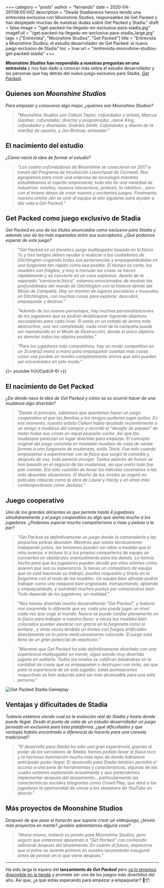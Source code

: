 +++
category = "posts"
author = "fernando"
date = 2020-04-29T08:00:00Z
description = "Desde Stadianeros hemos tenido una entrevista exclusiva con Moonshine Studios, responsables de Get Packed y han despejado muchas de nuestras dudas sobre Get Packed y Stadia."
draft = false
image = "/get-packed-ha-llegado-en-exclusiva-para-stadia.jpg"
imageFull = "/get-packed-ha-llegado-en-exclusiva-para-stadia_large.jpg"
tags = ["Entrevista", "Moonshine Studios", "Get Packed"]
title = "Entrevista a Moonshine Studios; el estudio desarrollador de Get Packed: el nuevo juego exclusivo de Stadia"
toc = true
url = "/entrevista-moonshine-studios-get-packed-stadia"
+++

**_Moonshine Studios_ han respondido a nuestras preguntas en una entrevista** y nos han dado a conocer más sobre el estudio desarrollador y las personas que hay detrás del nuevo juego exclusivo para Stadia, <a class="u-anchor" href="/get-packed">*Get Packed*</a>. 

## Quienes son *Moonshine Studios*

*Para empezar y conoceros algo mejor, ¿quiénes son Moonshine Studios?*

> *"Moonshine Studios son Callum Taylor, cofundador y artista, Marcus Gardner, cofundador, director y programador, Jamie King, cofundador y diseñador, Graham Smith, Cofundador y diseño de la interfaz de usuario, y Jen Bristow, animador."*

## El nacimiento del estudio

*¿Cómo nació la idea de formar el estudio?*

> *"Los cuatro cofundadores de Moonshine se conocieron en 2017 a través del Programa de Incubación Launchpad de Cornwall. Nos agrupamos para crear una empresa de tecnología mientras estudiábamos el espíritu empresarial, todo ello de una variedad de industrias: móviles, museos interactivos, prótesis, la robótica... pero con el mismo deseo de crear nuevos y excitantes juegos. Finalmente, nuestra artista Jen se unió al equipo al año siguiente para ayudar a dar vida a Get Packed."*

## Get Packed como juego exclusivo de Stadia

*Get Packed es uno de los títulos anunciados como exclusivo para Stadia y además uno de los más esperados entre sus suscriptores. ¿Qué podemos esperar de este juego?*

> *"Get Packed es un frenético juego multijugador basado en la física. Tú y tres amigos deben ayudar a reubicar a los ciudadanos de Ditchlington cogiendo todas sus pertenencias y empaquetándolas en una furgoneta tan rápido como sea posible. El tiempo es corto, los muebles son frágiles, y muy a menudo las cosas se hacen rápidamente y se convierte en un caos explosivo. Aparte de la esperada “carnicería física”, estamos emocionados de mostrar las profundidades del mundo de Ditchlington con la historia detrás del _Modo de Campaña_. Hay un montón de lugares peculiares e inusuales en Ditchlington, con muchas cosas para explorar, descubrir, empaquetar y destruir."* 


> *"Además de los nuevos personajes, hay muchas personalizaciones de los jugadores que se podrán desbloquear logrando objetivos secundarios para cada nivel. Si estás en un estado de ánimo más destructivo, una vez completado, cada nivel de la campaña puede ser reproducido en el Modo de Destrucción, donde el único objetivo es demoler todos los objetos posibles."*


> *"Para los jugadores más competitivos, hay un modo competitivo en un 2contra2 mano a mano para empaquetar cuantas más cosas como sea posible en niveles completamente únicos que sólo pueden ser encontrados en este modo."*

<div class="u-youtube">
  {{< youtube hUUCpdc9-6I >}}
</div>

## El nacimiento de Get Packed

*¿De dónde nace la idea de Get Packed y cómo se os ocurrió hacer de una mudanza algo divertido?*

> *"Desde el principio, sabíamos que queríamos hacer un juego cooperativo al que las familias y los amigos pudieran jugar juntos. En ese momento, nuestro artista Callum había ayudado recientemente a un amigo a mudarse del campus y recordó el “desafío de payaso” de meter todas sus cosas en aquel pequeño coche. Así que las mudanzas parecían un lugar divertido para empezar. El concepto original del juego consistía en trasladar muebles de casa de varias formas a una furgoneta de mudanzas, estilo Tetris. Fue solo cuando empezamos a experimentar con la física que surgió la comedia y, después de eso, todo pareció encajar. Tantos sketchs de humor se han basado en el negocio de las mudanzas, así que unirlo todo fue pan comido. Era sólo cuestión de llevar los ridículos escenarios a las más absurdas situaciones. El diseño de los niveles se inspiró en películas clásicas como la obra de _Laurel y Hardy_ y en otras más contemporáneas como _Jackass_."*
 
## Juego cooperativo

*Uno de los grandes alicientes es que permite hasta 4 jugadores simultáneamente y el juego cooperativo es algo que anima mucho a los jugadores. ¿Podemos esperar mucho compañerismo o risas y peleas a la par?*

> *"Get Packed es definitivamente un juego donde la camaradería y las pequeñas peleas abundan. Mientras que estáis técnicamente trabajando juntos, las tensiones pueden ser altas a medida que el reloj avanza, e incluso tú y tus propios compañeros de equipo se convierten en obstáculos eventualmente para los demás. Lo hemos hecho para que los jugadores puedan decidir por ellos mismos cómo quieren que sea su experiencia. Si tienes un compañero de equipo que no está haciendo su trabajo, puedes noquearlo y tirarlo en la furgoneta con el resto de los muebles. Un equipo bien afinado podría trabajar como una máquina bien engrasada, transportando, apilando y empaquetando; y sumando muchos puntos por comunicarse bien. Todo depende de los jugadores, en realidad."*


> *"Nos hemos divertido mucho desarrollando "Get Packed", y todavía nos sorprende lo diferente que es; cada uno puede jugar un nivel cada vez que coge el mando. Nunca se puede confiar plenamente en la física para trabajar a nuestro favor; a veces tus muebles bien colocados pueden elevarse con gracia en la furgoneta como si levitara , y otras veces tendrás un tiroteo con fuegos artificiales directamente en tu piano meticulosamente colocado. El juego está lleno de un gran potencial de repetición."*


> *"Mientras que Get Packed ha sido definitivamente diseñado con una experiencia multijugador en mente, sigue siendo muy divertido jugarlo en solitario. Todos los niveles se califican basándose en la cantidad de cosas que se empaquetan o destruyen con éxito, así que para la experiencia de un solo jugador, estas puntuaciones respectivas se han reducido para ser más alcanzable para una sola persona."* 

<img class="u-borderImage u-lazyload lazyload" loading="lazy" data-src="/entrevista-moonshine-studios-get-packed-stadia/get-packed-stadia-gameplay.jpg" alt="Get Packed Stadia Gameplay" title="Get Packed Stadia Gameplay" />

## Ventajas y dificultades de Stadia

*Todavía estamos viendo cual es la evolución real de Stadia y hasta donde puede llegar. Desde el punto de vista de un estudio desarrollador un juego pensado en exclusiva para esta plataforma. ¿qué dificultades y que ventajas habéis encontrado a diferencia de hacerlo para una consola tradicional?*

> *"El desarrollo para Stadia ha sido una gran experiencia, gracias al poder de los servidores de Stadia, hemos podido llevar la física loca y la hermosa iluminación mucho más lejos de donde habíamos anticipado poder llegar. El desarrollo para Stadia también permitió el acceso a una serie de herramientas y características, algunas de las cuales estamos explorando actualmente y que pretendemos implementar después del lanzamiento... particularmente las características sociales integradas como Crowd Play, que dará a los jugadores la oportunidad de unirse a los streamers de YouTube en directo."*


## Más proyectos de Moonshine Studios

*Después de que pase el huracán que supone crear un videojuego, ¿tenéis más proyectos en mente? ¿podéis adelantarnos alguna cosa?*

> *"Ahora mismo, todavía es pronto para Moonshine Studios, pero seguro que estaremos apoyando a "Get Packed" con contenido adicional después del lanzamiento. En cuanto al futuro, dejaremos que el polvo se asiente primero en nuestro lanzamiento inaugural antes de pensar en lo que viene después."*

---

Ha sido larga la espera del **lanzamiento de _Get Packed_** pero <a class="u-anchor" href="/get-packed-ha-llegado-en-exclusiva-para-stadia/">ya lo tenemos disponible en la tienda</a> y promete ser uno de los juegos más divertidos del año. Así que, ¿a qué estás esperando para empezar a empaquetar? 🚚📦


